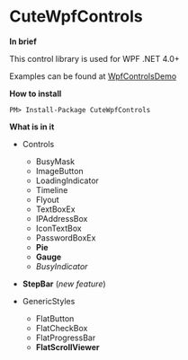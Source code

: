 # CuteWpfControls #

**In brief**

This control library is used for WPF .NET 4.0+

Examples can be found at [WpfControlsDemo](https://github.com/fengyhack/WpfControlsDemo)

**How to install**

```
PM> Install-Package CuteWpfControls
```

**What is in it**

- Controls
  - BusyMask
  - ImageButton
  - LoadingIndicator
  - Timeline
  - Flyout
  - TextBoxEx
  - IPAddressBox
  - IconTextBox
  - PasswordBoxEx
  - **Pie**
  - **Gauge**
  - *BusyIndicator*
- **StepBar** (*new feature*)
  
- GenericStyles
  - FlatButton
  - FlatCheckBox
  - FlatProgressBar
  - **FlatScrollViewer**